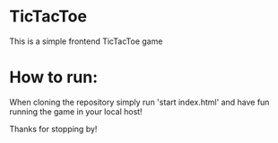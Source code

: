 # TicTacToe
This is a simple frontend TicTacToe game

# How to run: 
When cloning the repository simply run 'start index.html' and have fun running the game in your local host!

Thanks for stopping by!
